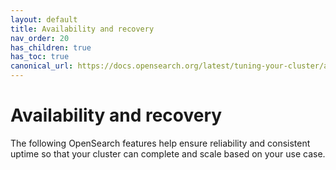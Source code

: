 ```yaml
---
layout: default
title: Availability and recovery
nav_order: 20
has_children: true
has_toc: true
canonical_url: https://docs.opensearch.org/latest/tuning-your-cluster/availability-and-recovery/index/
---
```


# Availability and recovery

The following OpenSearch features help ensure reliability and consistent uptime so that your cluster can complete and scale based on your use case.

